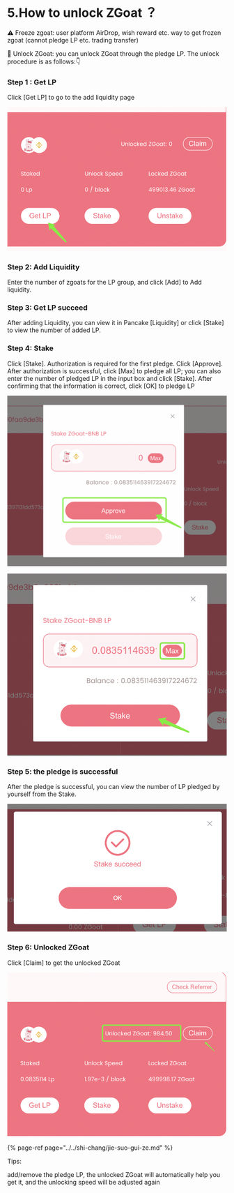 # 5.How to unlock ZGoat ？

⚠️ Freeze zgoat: user platform AirDrop, wish reward etc. way to get frozen zgoat \(cannot pledge LP etc. trading transfer\)

🚩 Unlock ZGoat: you can unlock ZGoat through the pledge LP. The unlock procedure is as follows:👇

### Step 1 : Get LP

Click \[Get LP\] to go to the add liquidity page

![](../../.gitbook/assets/ru-he-jie-suo-zgoat1.png)

### Step 2: Add Liquidity

Enter the number of zgoats for the LP group, and click \[Add\] to Add liquidity.

### Step 3: Get LP succeed

After adding Liquidity, you can view it in Pancake \[Liquidity\] or click \[Stake\] to view the number of added LP.

### Step 4: Stake

Click \[Stake\]. Authorization is required for the first pledge. Click \[Approve\]. After authorization is successful, click \[Max\] to pledge all LP; you can also enter the number of pledged LP in the input box and click \[Stake\]. After confirming that the information is correct, click \[OK\] to pledge LP

![](../../.gitbook/assets/ru-he-jie-suo-zgoat2.png)

![](../../.gitbook/assets/ru-he-jie-suo-zgoat3.png)

### Step 5: the pledge is successful

After the pledge is successful, you can view the number of LP pledged by yourself from the Stake.

![](../../.gitbook/assets/ru-he-jie-suo-zgoat4.png)

### Step 6: Unlocked ZGoat

Click \[Claim\] to get the unlocked ZGoat

![](../../.gitbook/assets/ru-he-jie-suo-zgoat5.png)

{% page-ref page="../../shi-chang/jie-suo-gui-ze.md" %}

Tips:

add/remove the pledge LP, the unlocked ZGoat will automatically help you get it, and the unlocking speed will be adjusted again



